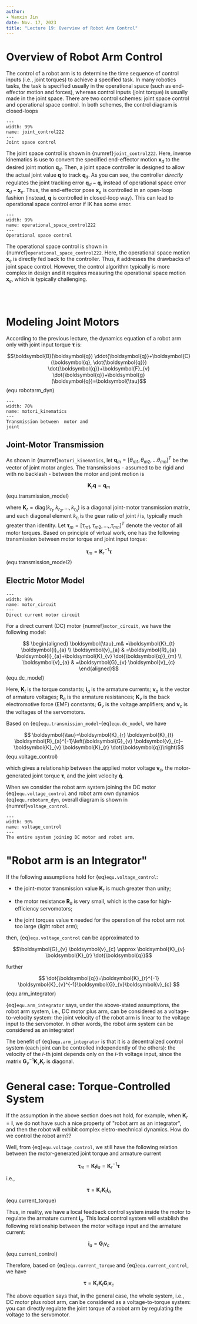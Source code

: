 ```yaml
---
author:
- Wanxin Jin
date: Nov. 17, 2023
title: "Lecture 19: Overview of Robot Arm Control"
---
```


# Overview of Robot Arm Control

The control of a robot arm is to determine the time sequence of
control inputs (i.e., joint torques) to achieve a specified task. In many robotics tasks, the task is specified usually in the
operational space (such as end-effector motion and forces), whereas
control inputs (joint torque) is usually made in the joint space. There are two
control schemes: joint space control and operational space control. In
both schemes, the control diagram is closed-loops





```{figure} ./control/joint_control.jpg
---
width: 99%
name: joint_control222
---
Joint space control
```



The joint space control is shown in {numref}`joint_control222`. Here, inverse kinematics is
use to convert the specified end-effector motion
$\boldsymbol{x}_{d}$ to the desired joint motion
$\boldsymbol{q}_{d}$. Then, a joint space controller
 is designed to allow the actual joint value $\boldsymbol{q}$ to
track $\boldsymbol{q}_{d}$. As you can see, the controller   *directly*
regulates the joint tracking error $\boldsymbol{q}_{d}-\boldsymbol{q}_{}$, instead of operational space error $\boldsymbol{x}_{d}-\boldsymbol{x}_{e}$. Thus, the end-effector pose
$\boldsymbol{x}_{e}$ is controlled in an open-loop fashion (instead, $\boldsymbol{q}_{}$ is controlled in closed-loop way). This can lead to operational space control error if IK has some error.



```{figure} ./control/operational_space_control.jpg
---
width: 99%
name: operational_space_control222
---
Operational space control
```



The operational space control is shown in {numref}`operational_space_control222`. 
Here, the operational space motion $\boldsymbol{x}_{e}$ is directly fed back
to the controller. Thus, it addresses the drawbacks of joint space
control. However, the control algorithm  typically is more complex in design and it requires  measuring the operational space motion
$\boldsymbol{x}_{e}$, which is typically challenging.



</br> </br>


# Modeling Joint Motors

According to the previous lecture, the dynamics equation of a
robot arm only with joint input torque $\boldsymbol{\tau}$ is:

$$\boldsymbol{B}(\boldsymbol{q}) \ddot{\boldsymbol{q}}+\boldsymbol{C}(\boldsymbol{q}, \dot{\boldsymbol{q}}) \dot{\boldsymbol{q}}+\boldsymbol{F}_{v} \dot{\boldsymbol{q}}+\boldsymbol{g}(\boldsymbol{q})=\boldsymbol{\tau}$$(equ.robotarm_dyn)


```{figure} ../lec18/dynamics/motori_kinematics.jpg
---
width: 70%
name: motori_kinematics
---
Transmission between  motor and
joint
```


## Joint-Motor Transmission

As shown in {numref}`motori_kinematics`, let  $\boldsymbol{q}_{m}=[\theta_{m1}, \theta_{m2}, ...\theta_{mn}]^T$
be the vector of joint motor angles. The transmissions - assumed to be
rigid and with no backlash - between the motor and joint motion is

$$
    \boldsymbol{K}_{r} \boldsymbol{q}=\boldsymbol{q}_{m}$$(equ.transmission_model)

where $\boldsymbol{K}_{r}=\text{diag}(k_{r_1}, k_{r_2}, ..., k_{r_n})$
is a diagonal   joint-motor transmission matrix, and each diagonal element $k_{r_i}$ is the gear
ratio of joint $i$ is, 
typically much greater than identity. Let $\boldsymbol{\tau}_{m}=[\tau_{m1},\tau_{m2},...,,\tau_{mn}]^T$ denote
the vector of all motor torques. Based on principle
of virtual work, one has the following transmission between motor torque
and joint input torque:

$$
\boldsymbol{\tau}_{m}=\boldsymbol{K}_{r}^{-1} \boldsymbol{\tau}$$(equ.transmission_model2)

## Electric Motor Model

```{figure} ../lec19/control/motor_circuit.jpg
---
width: 99%
name: motor_circuit
---
Direct current motor circuit
```


For a direct current (DC) motor {numref}`motor_circuit`, we have the following model:

$$
    \begin{aligned}
 \boldsymbol{\tau}_m& =\boldsymbol{K}_{t} \boldsymbol{i}_{a} \\
\boldsymbol{v}_{a} & =\boldsymbol{R}_{a} \boldsymbol{i}_{a}+\boldsymbol{K}_{v} \dot{\boldsymbol{q}}_{m} \\
\boldsymbol{v}_{a} & =\boldsymbol{G}_{v} \boldsymbol{v}_{c}
\end{aligned}$$(equ.dc_model)

Here, $\boldsymbol{K}_{t}$ is the torque constants; $\boldsymbol{i}_{a}$
is the armature currents; $\boldsymbol{v}_{a}$ is the vector of armature
voltages; $\boldsymbol{R}_{a}$ is the armature resistances;
$\boldsymbol{K}_{v}$ is the back electromotive force (EMF) constants; $\boldsymbol{G}_{v}$ is
the voltage amplifiers; and $\boldsymbol{v}_{c}$ is the voltages of the
servomotors.

Based on
{eq}`equ.transmission_model`-{eq}`equ.dc_model`, we have

$$
    \boldsymbol{\tau}=\boldsymbol{K}_{r} \boldsymbol{K}_{t} \boldsymbol{R}_{a}^{-1}\left(\boldsymbol{G}_{v} \boldsymbol{v}_{c}-\boldsymbol{K}_{v} \boldsymbol{K}_{r} \dot{\boldsymbol{q}}\right)$$ (equ.voltage_control)

which gives a relationship between the applied motor
voltage $\boldsymbol{v}_c$, the motor-generated joint torque
$\boldsymbol{\tau}$, and the joint velocity $\boldsymbol{\dot{q}}$. 


When we consider the robot arm system joining the DC motor {eq}`equ.voltage_control` and robot arm own dynamics {eq}`equ.robotarm_dyn`, 
overall diagram is shown in {numref}`voltage_control`.



```{figure} ./control/voltage_control.jpg
---
width: 90%
name: voltage_control
---
The entire system joining DC motor and robot arm.
```



# "Robot arm is an Integrator"

If the following assumptions hold for {eq}`equ.voltage_control`:

-   the joint-motor transmission value $\boldsymbol{K}_{r}$ is much greater than unity;

-   the motor resistance  $\boldsymbol{R}_{a}$ is very small, which is
    the case for high-efficiency servomotors;

-   the joint torques value $\boldsymbol{\tau}$ needed for the
    operation of the robot arm  not too large (light robot arm);

then, {eq}`equ.voltage_control` can be approximated to

$$\boldsymbol{G}_{v} \boldsymbol{v}_{c} \approx \boldsymbol{K}_{v} \boldsymbol{K}_{r} \dot{\boldsymbol{q}}$$


further

$$  \dot{\boldsymbol{q}}=\boldsymbol{K}_{r}^{-1}  \boldsymbol{K}_{v}^{-1}\boldsymbol{G}_{v}\boldsymbol{v}_{c} $$(equ.arm_integrator)

{eq}`equ.arm_integrator` says, under the above-stated assumptions, the
robot arm system, i.e., DC motor plus arm, can be considered as a
voltage-to-velocity system: the joint velocity of the robot arm is linear to the voltage input to the servomotor. In other words, the
robot arm system can be considered as an integrator!

The benefit of  {eq}`equ.arm_integrator` is that it is a decentralized control system
(each joint can be controlled independently of the others): the velocity
of the $i$-th joint depends only on the $i$-th  voltage input, since
the matrix
$\boldsymbol{G}_{v}^{-1} \boldsymbol{K}_{v} \boldsymbol{K}_{r}$ is
diagonal.

# General case: Torque-Controlled System

If the assumption in the above section does not hold, 
for example, when $\boldsymbol{K}_{r}=\boldsymbol{I}$, we
do not have such a nice property of \"robot arm as an integrator\", and then the robot will exhibit complex eletro-mechnical dynamics. How do we control the robot arm??


Well, from {eq}`equ.voltage_control`,  we still have the following relation between the motor-generated
joint torque and armature current 

$$
     \boldsymbol{\tau}_m =\boldsymbol{K}_{t} \boldsymbol{i}_{a}=\boldsymbol{K}_r^{-1}\boldsymbol{\tau}
     $$

i.e., 

$$
     \boldsymbol{\tau}=\boldsymbol{K}_r\boldsymbol{K}_{t} \boldsymbol{i}_{a}
     $$(equ.current_torque)

Thus, in reality, we have a local feedback control system inside the
motor to regulate the armature current $\boldsymbol{i}_a$. This local
control system will establish the following relationship between the motor
voltage input and the armature current:

$$\label{equ.voltage_current}
    \boldsymbol{i}_{a}=\boldsymbol{G}_{i} \boldsymbol{v}_{c}$$(equ.current_control)

Therefore, based on {eq}`equ.current_torque` and {eq}`equ.current_control`, we have

$$
    \boldsymbol{\tau}=\boldsymbol{K}_r\boldsymbol{K}_{t}\boldsymbol{G}_{i} \boldsymbol{v}_{c}$$

The above equation says that, in the general case, the whole system,
i.e., DC motor plus robot arm, can be considered as a
voltage-to-torque system: you can directly regulate the joint torque of
a robot arm by regulating the voltage to the servomotor.
